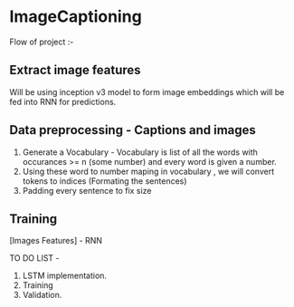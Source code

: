 # ImageCaptioning

Flow of project :-

## Extract image features
Will be using inception v3 model to form image embeddings which will be fed into RNN for predictions.

## Data preprocessing - Captions and images
1. Generate a Vocabulary - Vocabulary is list of all the words with occurances >= n (some number) and every word is given a number.
2. Using these word to number maping in vocabulary , we will convert tokens to indices (Formating the sentences)
3. Padding every sentence to fix size

## Training

[Images Features] - RNN 

TO DO LIST - 
1. LSTM implementation.
2. Training
3. Validation.






